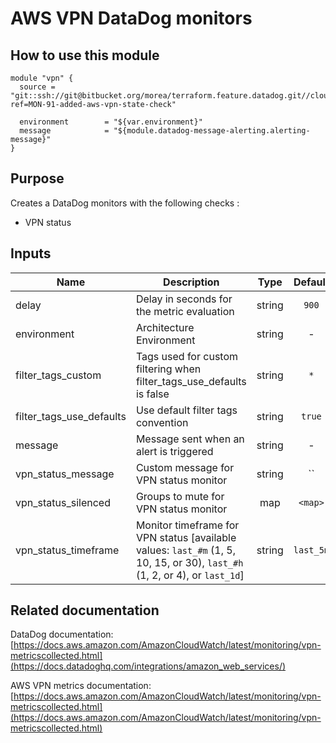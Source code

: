 AWS VPN DataDog monitors
===============================

How to use this module
----------------------

```
module "vpn" {
  source = "git::ssh://git@bitbucket.org/morea/terraform.feature.datadog.git//cloud/aws/vpn?ref=MON-91-added-aws-vpn-state-check"
  
  environment        = "${var.environment}"
  message            = "${module.datadog-message-alerting.alerting-message}"
}
```

Purpose
-------
Creates a DataDog monitors with the following checks :

* VPN status

Inputs
-------

| Name | Description | Type | Default | Required |
|------|-------------|:----:|:-----:|:-----:|
| delay | Delay in seconds for the metric evaluation | string | `900` | no |
| environment | Architecture Environment | string | - | yes |
| filter_tags_custom | Tags used for custom filtering when filter_tags_use_defaults is false | string | `*` | no |
| filter_tags_use_defaults | Use default filter tags convention | string | `true` | no |
| message | Message sent when an alert is triggered | string | - | yes |
| vpn_status_message | Custom message for VPN status monitor | string | `` | no |
| vpn_status_silenced | Groups to mute for VPN status monitor | map | `<map>` | no |
| vpn_status_timeframe | Monitor timeframe for VPN status [available values: `last_#m` (1, 5, 10, 15, or 30), `last_#h` (1, 2, or 4), or `last_1d`] | string | `last_5m` | no |

Related documentation
---------------------

DataDog documentation: [https://docs.aws.amazon.com/AmazonCloudWatch/latest/monitoring/vpn-metricscollected.html](https://docs.datadoghq.com/integrations/amazon_web_services/)

AWS VPN metrics documentation: [https://docs.aws.amazon.com/AmazonCloudWatch/latest/monitoring/vpn-metricscollected.html](https://docs.aws.amazon.com/AmazonCloudWatch/latest/monitoring/vpn-metricscollected.html)

